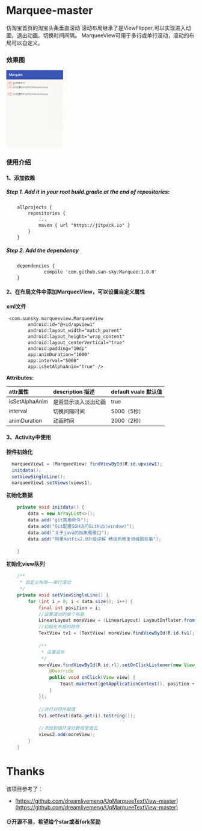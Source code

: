# Marquee-master
仿淘宝首页的淘宝头条垂直滚动
滚动布局继承了是ViewFlipper,可以实现进入动画，退出动画。切换时间间隔。
MarqueeView可用于多行或单行滚动，滚动的布局可以自定义。

### 效果图  
<img src="/screenshots/marqueeview.gif" style="width: 30%;">


### 使用介绍

#### 1、添加依赖<br>
##### Step 1. Add it in your root build.gradle at the end of repositories:

```
    allprojects {
		repositories {
			...
			maven { url "https://jitpack.io" }
		}
	}
```

##### Step 2. Add the dependency

```
    dependencies {
	          compile 'com.github.sun-sky:Marquee:1.0.0'
	}
```
#### 2、在布局文件中添加MarqueeView，可以设置自定义属性<br>

**xml文件**

```
 <com.sunsky.marqueeview.MarqueeView
        android:id="@+id/upview1"
        android:layout_width="match_parent"
        android:layout_height="wrap_content"
        android:layout_centerVertical="true"
        android:padding="10dp"
        app:animDuration="1000"
        app:interval="5000"
        app:isSetAlphaAnim="true" />
```

**Attributes:**

|attr属性|description 描述|default vuale 默认值|
|:---|:---|:---|
|isSetAlphaAnim|是否显示淡入淡出动画|true|
|interval|切换间隔时间|5000（5秒）|
|animDuration|动画时间|2000（2秒）|

#### 3、Activity中使用<br>

**控件初始化**

```java
  marqueeView1 = (MarqueeView) findViewById(R.id.upview1);
  initdata();
  setViewSingleLine();
  marqueeView1.setViews(views1);

```

**初始化数据**

```java
    private void initdata() {
        data = new ArrayList<>();
        data.add("git常用命令");
        data.add("Git配置SSH访问GitHub(window)");
        data.add("关于java的抽象和接口");
        data.add("阿里HotFix2.0升级详解 畅谈热修复领域那些事");

    }
```


**初始化view队列**

```java
    /**
     * 自定义布局——单行滚动
     */
    private void setViewSingleLine() {
        for (int i = 0; i < data.size(); i++) {
            final int position = i;
            //设置滚动的单个布局
            LinearLayout moreView = (LinearLayout) LayoutInflater.from(this).inflate(R.layout.item_view_single, null);
            //初始化布局的控件
            TextView tv1 = (TextView) moreView.findViewById(R.id.tv1);

            /**
             * 设置监听
             */
            moreView.findViewById(R.id.rl).setOnClickListener(new View.OnClickListener() {
                @Override
                public void onClick(View view) {
                    Toast.makeText(getApplicationContext(), position + "你点击了" + data.get(position).toString(), Toast.LENGTH_SHORT).show();
                }
            });

            //进行对控件赋值
            tv1.setText(data.get(i).toString());

            //添加到循环滚动数组里面去
            views2.add(moreView);
        }
    }

```



# Thanks
该项目参考了：

* [https://github.com/dreamlivemeng/UpMarqueeTextView-master](https://github.com/dreamlivemeng/UpMarqueeTextView-master)

#### ⊙开源不易，希望给个star或者fork奖励